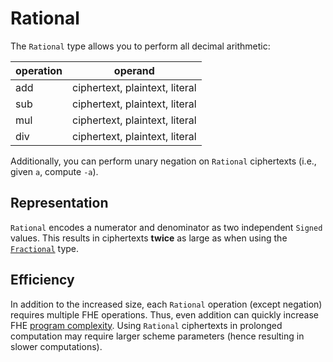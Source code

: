 # Rational
The `Rational` type allows you to perform all decimal arithmetic:

operation | operand
----------|---------------------------------------
add       | ciphertext, plaintext, literal
sub       | ciphertext, plaintext, literal
mul       | ciphertext, plaintext, literal
div       | ciphertext, plaintext, literal

Additionally, you can perform unary negation on `Rational` ciphertexts (i.e., given `a`, compute `-a`).

## Representation
`Rational` encodes a numerator and denominator as two independent `Signed` values. This results in ciphertexts **twice** as large as when using the [`Fractional`](./fractional.md) type.

## Efficiency
In addition to the increased size, each `Rational` operation (except negation) requires multiple FHE operations. Thus, even addition can quickly increase FHE [program complexity](/advanced/noise_margin.html#what-is-noise). Using `Rational` ciphertexts in prolonged computation may require larger scheme parameters (hence resulting in slower computations).
